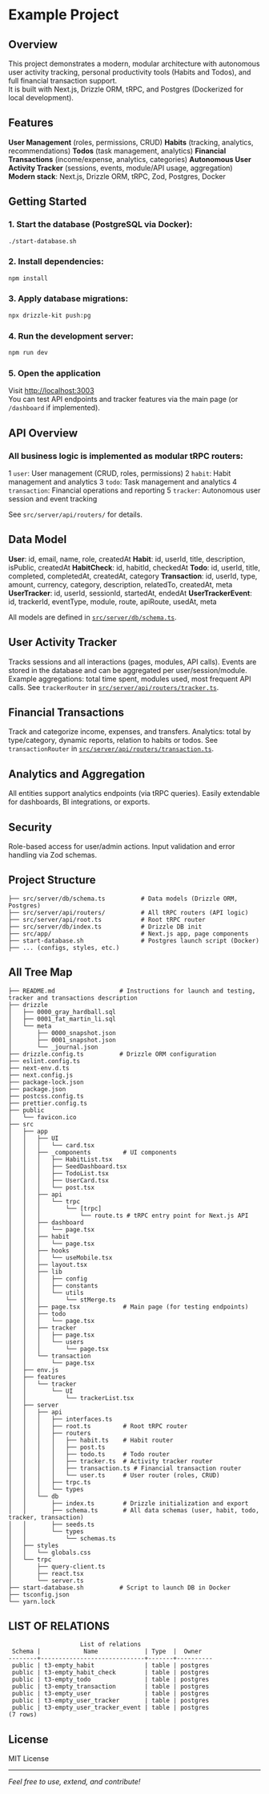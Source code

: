 # Example Project

## Overview

This project demonstrates a modern, modular architecture with autonomous user activity tracking, personal productivity tools (Habits and Todos), and full financial transaction support.  
It is built with Next.js, Drizzle ORM, tRPC, and Postgres (Dockerized for local development).

## Features

   **User Management** (roles, permissions, CRUD)
   **Habits** (tracking, analytics, recommendations)
   **Todos** (task management, analytics)
   **Financial Transactions** (income/expense, analytics, categories)
   **Autonomous User Activity Tracker** (sessions, events, module/API usage, aggregation)
   **Modern stack**: Next.js, Drizzle ORM, tRPC, Zod, Postgres, Docker

## Getting Started

### 1. Start the database (PostgreSQL via Docker):

```bash
./start-database.sh
```

### 2. Install dependencies:

```bash
npm install
```

### 3. Apply database migrations:

```bash
npx drizzle-kit push:pg
```

### 4. Run the development server:

```bash
npm run dev
```

### 5. Open the application

Visit [http://localhost:3003](http://localhost:3003)  
You can test API endpoints and tracker features via the main page (or `/dashboard` if implemented).

## API Overview

### All business logic is implemented as modular tRPC routers:
  1 `user`: User management (CRUD, roles, permissions)
  2 `habit`: Habit management and analytics
  3 `todo`: Task management and analytics
  4 `transaction`: Financial operations and reporting
  5 `tracker`: Autonomous user session and event tracking

See `src/server/api/routers/` for details.

## Data Model

   **User**: id, email, name, role, createdAt
   **Habit**: id, userId, title, description, isPublic, createdAt
   **HabitCheck**: id, habitId, checkedAt
   **Todo**: id, userId, title, completed, completedAt, createdAt, category
   **Transaction**: id, userId, type, amount, currency, category, description, relatedTo, createdAt, meta
   **UserTracker**: id, userId, sessionId, startedAt, endedAt
   **UserTrackerEvent**: id, trackerId, eventType, module, route, apiRoute, usedAt, meta

All models are defined in [`src/server/db/schema.ts`](src/server/db/schema.ts).

## User Activity Tracker

   Tracks sessions and all interactions (pages, modules, API calls).
   Events are stored in the database and can be aggregated per user/session/module.
   Example aggregations: total time spent, modules used, most frequent API calls.
   See `trackerRouter` in [`src/server/api/routers/tracker.ts`](src/server/api/routers/tracker.ts).

## Financial Transactions

   Track and categorize income, expenses, and transfers.
   Analytics: total by type/category, dynamic reports, relation to habits or todos.
   See `transactionRouter` in [`src/server/api/routers/transaction.ts`](src/server/api/routers/transaction.ts).

## Analytics and Aggregation

   All entities support analytics endpoints (via tRPC queries).
   Easily extendable for dashboards, BI integrations, or exports.

## Security

   Role-based access for user/admin actions.
   Input validation and error handling via Zod schemas.

## Project Structure

```
├── src/server/db/schema.ts          # Data models (Drizzle ORM, Postgres)
├── src/server/api/routers/          # All tRPC routers (API logic)
├── src/server/api/root.ts           # Root tRPC router
├── src/server/db/index.ts           # Drizzle DB init
├── src/app/                         # Next.js app, page components
├── start-database.sh                # Postgres launch script (Docker)
├── ... (configs, styles, etc.)
```

## All Tree Map

```
├── README.md                  # Instructions for launch and testing, tracker and transactions description
├── drizzle
│   ├── 0000_gray_hardball.sql
│   ├── 0001_fat_martin_li.sql
│   └── meta
│       ├── 0000_snapshot.json
│       ├── 0001_snapshot.json
│       └── _journal.json
├── drizzle.config.ts          # Drizzle ORM configuration
├── eslint.config.ts
├── next-env.d.ts
├── next.config.js
├── package-lock.json
├── package.json
├── postcss.config.ts
├── prettier.config.ts
├── public
│   └── favicon.ico
├── src
│   ├── app
│   │   ├── UI
│   │   │   └── card.tsx
│   │   ├── _components         # UI components
│   │   │   ├── HabitList.tsx
│   │   │   ├── SeedDashboard.tsx
│   │   │   ├── TodoList.tsx
│   │   │   ├── UserCard.tsx
│   │   │   └── post.tsx
│   │   ├── api
│   │   │   └── trpc
│   │   │       └── [trpc]
│   │   │           └── route.ts # tRPC entry point for Next.js API
│   │   ├── dashboard
│   │   │   └── page.tsx
│   │   ├── habit
│   │   │   └── page.tsx
│   │   ├── hooks
│   │   │   └── useMobile.tsx
│   │   ├── layout.tsx
│   │   ├── lib
│   │   │   ├── config
│   │   │   ├── constants
│   │   │   └── utils
│   │   │       └── stMerge.ts
│   │   ├── page.tsx            # Main page (for testing endpoints)
│   │   ├── todo
│   │   │   └── page.tsx
│   │   ├── tracker
│   │   │   ├── page.tsx
│   │   │   └── users
│   │   │       └── page.tsx
│   │   └── transaction
│   │       └── page.tsx
│   ├── env.js
│   ├── features
│   │   └── tracker
│   │       └── UI
│   │           └── trackerList.tsx
│   ├── server
│   │   ├── api
│   │   │   ├── interfaces.ts
│   │   │   ├── root.ts         # Root tRPC router
│   │   │   ├── routers
│   │   │   │   ├── habit.ts    # Habit router
│   │   │   │   ├── post.ts
│   │   │   │   ├── todo.ts     # Todo router
│   │   │   │   ├── tracker.ts  # Activity tracker router
│   │   │   │   ├── transaction.ts # Financial transaction router
│   │   │   │   └── user.ts     # User router (roles, CRUD)
│   │   │   ├── trpc.ts
│   │   │   └── types
│   │   └── db
│   │       ├── index.ts        # Drizzle initialization and export
│   │       ├── schema.ts       # All data schemas (user, habit, todo, tracker, transaction)
│   │       ├── seeds.ts
│   │       └── types
│   │           └── schemas.ts
│   ├── styles
│   │   └── globals.css
│   └── trpc
│       ├── query-client.ts
│       ├── react.tsx
│       └── server.ts
├── start-database.sh          # Script to launch DB in Docker
├── tsconfig.json
└── yarn.lock
```

## LIST OF RELATIONS

```
                    List of relations
 Schema |            Name             | Type  |  Owner   
--------+-----------------------------+-------+----------
 public | t3-empty_habit              | table | postgres
 public | t3-empty_habit_check        | table | postgres
 public | t3-empty_todo               | table | postgres
 public | t3-empty_transaction        | table | postgres
 public | t3-empty_user               | table | postgres
 public | t3-empty_user_tracker       | table | postgres
 public | t3-empty_user_tracker_event | table | postgres
(7 rows)

```

## License

MIT License

---

*Feel free to use, extend, and contribute!*
